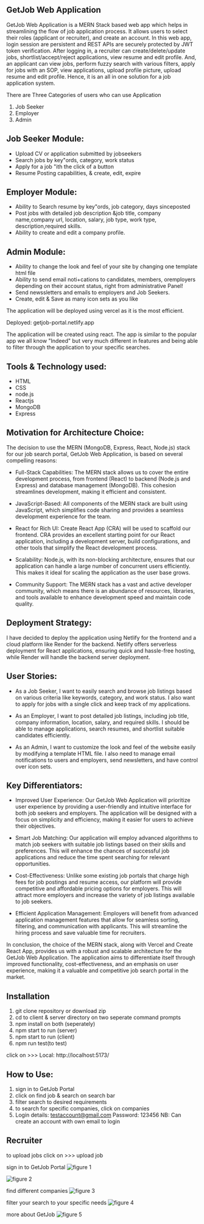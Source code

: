 ## GetJob Web Application
GetJob Web Application is a MERN Stack based web app which helps in streamlining the flow of job application process. It allows users to select their roles (applicant or recruiter), and create an account. In this web app, login session are persistent and REST APIs are securely protected by JWT token verification. After logging in, a recruiter can create/delete/update jobs, shortlist/accept/reject applications, view resume and edit profile. And, an applicant can view jobs, perform fuzzy search with various filters, apply for jobs with an SOP, view applications, upload profile picture, upload resume and edit profile. Hence, it is an all in one solution for a job application system.

There are Three Categories of users who can use Application
1. Job Seeker
2. Employer
3. Admin

 
## Job Seeker Module:
- Upload CV or application submitted by jobseekers
- Search jobs by key"ords, category, work status
- Apply for a job "ith the click of a button
- Resume Posting capabilities, & create, edit, expire
 
## Employer Module:
- Ability to Search resume by key"ords, job category, days sinceposted
- Post jobs with detailed job description &job title, company name,company url, location, salary, job type, work type, description,required skills.
- Ability to create and edit a company profile.

## Admin Module:
- Ability to change the look and feel of your site by changing one template html file
- Ability to send email noti+cations to candidates, members, oremployers depending on their account status, right from administrative Panel!
- Send newssletters and emails to employers and Job Seekers.
- Create, edit & Save as many icon sets as you like

The application will be deployed using vercel as it is the most efficient.

Deployed: getjob-portal.netlify.app

The application will be created using react. The app is similar to the popular app we all know "Indeed" but very much different in features and being able to filter through the application to your specific searches.

## Tools & Technology used: 
- HTML
- CSS
- node.js
- Reactjs
- MongoDB
- Express

## Motivation for Architecture Choice:

The decision to use the MERN (MongoDB, Express, React, Node.js) stack for our job search portal, GetJob Web Application, is based on several compelling reasons:

- Full-Stack Capabilities: The MERN stack allows us to cover the entire development process, from frontend (React) to backend (Node.js and Express) and database management (MongoDB). This cohesion streamlines development, making it efficient and consistent.

- JavaScript-Based: All components of the MERN stack are built using JavaScript, which simplifies code sharing and provides a seamless development experience for the team.

- React for Rich UI: Create React App (CRA) will be used to scaffold our frontend. CRA provides an excellent starting point for our React application, including a development server, build configurations, and other tools that simplify the React development process.

- Scalability: Node.js, with its non-blocking architecture, ensures that our application can handle a large number of concurrent users efficiently. This makes it ideal for scaling the application as the user base grows.

- Community Support: The MERN stack has a vast and active developer community, which means there is an abundance of resources, libraries, and tools available to enhance development speed and maintain code quality.

## Deployment Strategy:

I have decided to deploy the application using Netlify for the frontend and a cloud platform like Render for the backend. Netlify offers serverless deployment for React applications, ensuring quick and hassle-free hosting, while Render  will handle the backend server deployment.

## User Stories:

- As a Job Seeker, I want to easily search and browse job listings based on various criteria like keywords, category, and work status. I also want to apply for jobs with a single click and keep track of my applications.

- As an Employer, I want to post detailed job listings, including job title, company information, location, salary, and required skills. I should be able to manage applications, search resumes, and shortlist suitable candidates efficiently.

- As an Admin, I want to customize the look and feel of the website easily by modifying a template HTML file. I also need to manage email notifications to users and employers, send newsletters, and have control over icon sets.

## Key Differentiators:

- Improved User Experience: Our GetJob Web Application will prioritize user experience by providing a user-friendly and intuitive interface for both job seekers and employers. The application will be designed with a focus on simplicity and efficiency, making it easier for users to achieve their objectives.

- Smart Job Matching: Our application will employ advanced algorithms to match job seekers with suitable job listings based on their skills and preferences. This will enhance the chances of successful job applications and reduce the time spent searching for relevant opportunities.

- Cost-Effectiveness: Unlike some existing job portals that charge high fees for job postings and resume access, our platform will provide competitive and affordable pricing options for employers. This will attract more employers and increase the variety of job listings available to job seekers.

- Efficient Application Management: Employers will benefit from advanced application management features that allow for seamless sorting, filtering, and communication with applicants. This will streamline the hiring process and save valuable time for recruiters.

In conclusion, the choice of the MERN stack, along with Vercel and Create React App, provides us with a robust and scalable architecture for the GetJob Web Application. The application aims to differentiate itself through improved functionality, cost-effectiveness, and an emphasis on user experience, making it a valuable and competitive job search portal in the market.

## Installation

1. git clone repository or download zip
2. cd to client & server directory on two seperate command prompts
3. npm install on both (seperately)
4. npm start to run (server)
5. npm start to run (client)
6. npm run test(to test)

click on >>>  Local:   http://localhost:5173/

## How to Use:
1. sign in to GetJob Portal
2. click on find job & search on search bar
3. filter search to desired requirements
4. to search for specific companies, click on companies
5. Login details: testaccount@gmail.com
   Password: 123456
   NB: Can create an account with own email to login

## Recruiter
 to upload jobs click on >>> upload job
 
sign in to GetJob Portal
![figure 1](<sign in search.JPG>)

![figure 2](<recruiter posts jobs.JPG>)

find different companies
![figure 3](<find companies.JPG>)

filter your search to your specific needs
![figure 4](<filter search.JPG>)

more about GetJob
![figure 5](<about on GetJob.JPG>)

